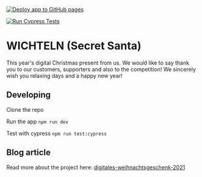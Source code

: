 [![Deploy app to GitHub pages](https://github.com/compose-us/wichteln/actions/workflows/publish-docs.yml/badge.svg)](https://github.com/compose-us/wichteln/actions/workflows/publish-docs.yml)

[![Run Cypress Tests](https://github.com/compose-us/wichteln/actions/workflows/cypress-tests.yml/badge.svg)](https://github.com/compose-us/wichteln/actions/workflows/cypress-tests.yml)

# WICHTELN (Secret Santa)

This year's digital Christmas present from us. We would like to say thank you to our customers, supporters and also to the competition! We sincerely wish you relaxing days and a happy new year!

## Developing

Clone the repo

Run the app `npm run dev`

Test with cypress `npm run test:cypress`

## Blog article

Read more about the project here: [digitales-weihnachtsgeschenk-2021](https://www.compose.us/post/digitales-weihnachtsgeschenk-2021)
